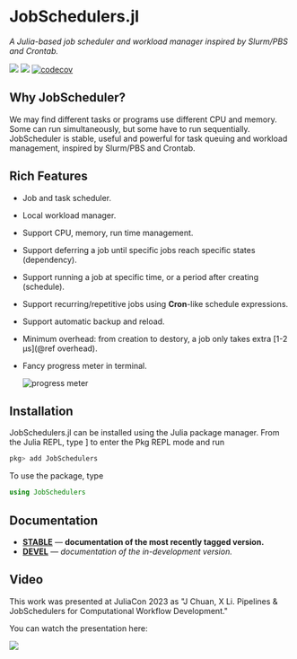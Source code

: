 # JobSchedulers.jl

*A Julia-based job scheduler and workload manager inspired by Slurm/PBS and Crontab.*

[![](https://img.shields.io/badge/docs-stable-blue.svg)](https://cihga39871.github.io/JobSchedulers.jl/stable)
[![](https://img.shields.io/badge/docs-dev-blue.svg)](https://cihga39871.github.io/JobSchedulers.jl/dev)
[![codecov](https://codecov.io/github/cihga39871/JobSchedulers.jl/branch/main/graph/badge.svg)](https://app.codecov.io/github/cihga39871/JobSchedulers)

## Why JobScheduler?

We may find different tasks or programs use different CPU and memory. Some can run simultaneously, but some have to run sequentially. JobScheduler is stable, useful and powerful for task queuing and workload management, inspired by Slurm/PBS and Crontab.

## Rich Features

- Job and task scheduler.
- Local workload manager.
- Support CPU, memory, run time management.
- Support deferring a job until specific jobs reach specific states (dependency).
- Support running a job at specific time, or a period after creating (schedule).
- Support recurring/repetitive jobs using **Cron**-like schedule expressions.
- Support automatic backup and reload.
- Minimum overhead: from creation to destory, a job only takes extra [1-2 µs](@ref overhead).
- Fancy progress meter in terminal.

  ![progress meter](docs/src/assets/progress_meter.png)

## Installation

JobSchedulers.jl can be installed using the Julia package manager. From the Julia REPL, type ] to enter the Pkg REPL mode and run

```julia
pkg> add JobSchedulers
```

To use the package, type

```julia
using JobSchedulers
```

## Documentation

- [**STABLE**](https://cihga39871.github.io/JobSchedulers.jl/stable) &mdash; **documentation of the most recently tagged version.**
- [**DEVEL**](https://cihga39871.github.io/JobSchedulers.jl/dev) &mdash; *documentation of the in-development version.*

## Video

This work was presented at JuliaCon 2023 as "J Chuan, X Li. Pipelines & JobSchedulers for Computational Workflow Development."

You can watch the presentation here:

[![](https://markdown-videos-api.jorgenkh.no/youtube/ECERq8BHvn4)](https://youtu.be/ECERq8BHvn4)
